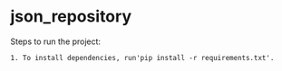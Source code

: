 # json_repository


Steps to run the project:

    1. To install dependencies, run'pip install -r requirements.txt'.